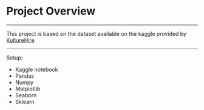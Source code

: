 # Project Overview 
---
This project is based on the dataset available on the kaggle provided by [KultureHire](https://www.kaggle.com/datasets/kathir1k/youtube-influencers-data)

***
Setup:
* Kaggle notebook
* Pandas 
* Numpy 
* Matplotlib
* Seaborn 
* Sklearn 
